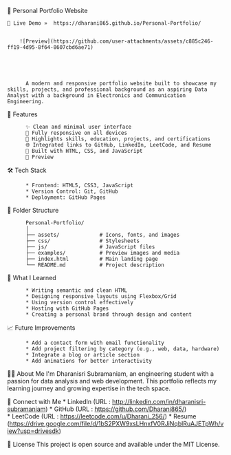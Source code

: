 💼 Personal Portfolio Website
   
    🚀 Live Demo »  https://dharani865.github.io/Personal-Portfolio/
       
        
        ![Preview](https://github.com/user-attachments/assets/c885c246-ff19-4d95-8f64-8607cbd6ae71)


        


          A modern and responsive portfolio website built to showcase my skills, projects, and professional background as an aspiring Data Analyst with a background in Electronics and Communication Engineering.

📌 Features

          ✨ Clean and minimal user interface          
          📱 Fully responsive on all devices          
          🧠 Highlights skills, education, projects, and certifications          
          🌐 Integrated links to GitHub, LinkedIn, LeetCode, and Resume          
          🎯 Built with HTML, CSS, and JavaScript          
          📸 Preview

🛠️ Tech Stack

          * Frontend: HTML5, CSS3, JavaScript
          * Version Control: Git, GitHub
          * Deployment: GitHub Pages

📂 Folder Structure

          Personal-Portfolio/
          │
          ├── assets/             # Icons, fonts, and images
          ├── css/                # Stylesheets
          ├── js/                 # JavaScript files
          ├── examples/           # Preview images and media
          ├── index.html          # Main landing page
          └── README.md           # Project description

🧠 What I Learned

          * Writing semantic and clean HTML
          * Designing responsive layouts using Flexbox/Grid
          * Using version control effectively
          * Hosting with GitHub Pages
          * Creating a personal brand through design and content

📈 Future Improvements

          * Add a contact form with email functionality      
          * Add project filtering by category (e.g., web, data, hardware)          
          * Integrate a blog or article section          
          * Add animations for better interactivity

🙋‍♀️ About Me
          I'm Dharanisri Subramaniam, an engineering student with a passion for data analysis and web development. This portfolio reflects my learning journey and growing expertise in the tech space.

🔗 Connect with Me
          * LinkedIn (URL : http://linkedin.com/in/dharanisri-subramaniam)
          * GitHub   (URL : https://github.com/Dharani865/)          
          * LeetCode (URL : https://leetcode.com/u/Dharani_256/)
          * Resume   (https://drive.google.com/file/d/1bS2PXW9xsLHnxfV0RJiNqblRuAJETpWh/view?usp=drivesdk)

📜 License
         This project is open source and available under the MIT License.
